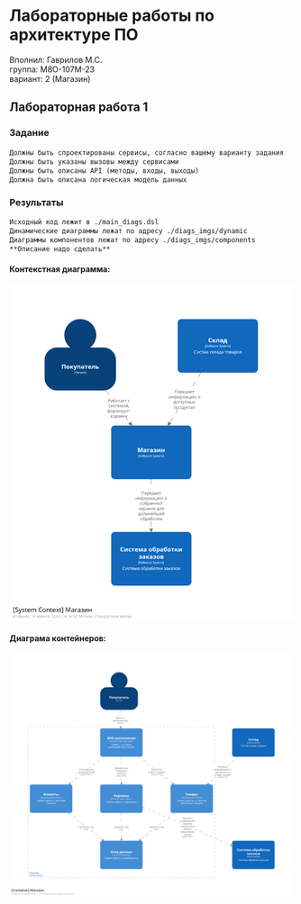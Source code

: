 # Лабораторные работы по архитектуре ПО

Вполнил: Гаврилов М.С.  
группа: М8О-107М-23  
вариант: 2 (Магазин)  

## Лабораторная работа 1

### Задание

    Должны быть спроектированы сервисы, согласно вашему варианту задания
    Должны быть указаны вызовы между сервисами
    Должны быть описаны API (методы, входы, выходы)
    Должна быть описана логическая модель данных

### Результаты

    Исходный код лежит в ./main_diags.dsl
    Динамические диаграммы лежат по адресу ./diags_imgs/dynamic
    Диаграммы компонентов лежат по адресу ./diags_imgs/components
    **Описание надо сделать**  

#### Контекстная диаграмма:
![](./diags_imgs/structurizr-Context_diagram.png)
#### Диаграма контейнеров:
![](./diags_imgs/structurizr-Container_diagram.png)
